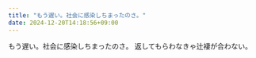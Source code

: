 ```yaml
---
title: "もう遅い。社会に感染しちまったのさ。"
date: 2024-12-20T14:18:56+09:00
---
```

もう遅い。社会に感染しちまったのさ。
返してもらわなきゃ辻褄が合わない。
